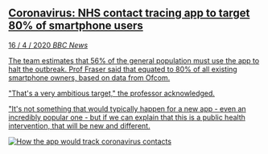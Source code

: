 <a class='link' href='https://archive.vn/QUF8t'>
<article>

## Coronavirus: NHS contact tracing app to target 80% of smartphone users

<time datetime=2020-04-16>16 / 4 / 2020</time>
_BBC News_

The team estimates that 56% of the general population must use the app to halt
the outbreak. Prof Fraser said that equated to 80% of all existing smartphone
owners, based on data from Ofcom.

"That's a very ambitious target," the professor acknowledged.

"It's not something that would typically happen for a new app - even an
incredibly popular one - but if we can explain that this is a public health
intervention, that will be new and different.

![](nhs-app.png 'How the app would track coronavirus contacts')

</article>
</a>
